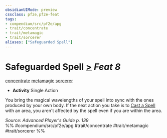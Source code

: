 ```yaml
---
obsidianUIMode: preview
cssclass: pf2e,pf2e-feat
tags:
- compendium/src/pf2e/apg
- trait/concentrate
- trait/metamagic
- trait/sorcerer
aliases: ["Safeguarded Spell"]
---
```

# Safeguarded Spell  [>](/rules/core-rulebook/chapter-9-playing-the-game.md#Actions "Single Action") *Feat 8*  
[concentrate](/rules/traits/concentrate.md)  [metamagic](/rules/traits/metamagic.md)  [sorcerer](/rules/traits/sorcerer.md)  

- **Activity** Single Action

You bring the magical wavelengths of your spell into sync with the ones produced by your own body. If the next action you take is to [Cast a Spell](/rules/actions/cast-a-spell.md) with an area, you aren't affected by the spell even if you are within the area.

*Source: Advanced Player's Guide p. 139*  
%% #compendium/src/pf2e/apg #trait/concentrate #trait/metamagic #trait/sorcerer %%